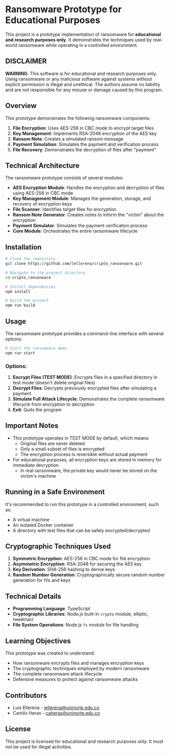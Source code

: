 # Ransomware Prototype for Educational Purposes

This project is a prototype implementation of ransomware for **educational and research purposes only**. It demonstrates the techniques used by real-world ransomware while operating in a controlled environment.

## DISCLAIMER

**WARNING**: This software is for educational and research purposes only. Using ransomware or any malicious software against systems without explicit permission is illegal and unethical. The authors assume no liability and are not responsible for any misuse or damage caused by this program.

## Overview

This prototype demonstrates the following ransomware components:

1. **File Encryption**: Uses AES-256 in CBC mode to encrypt target files
2. **Key Management**: Implements RSA-2048 encryption of the AES key
3. **Ransom Note**: Creates a simulated ransom message
4. **Payment Simulation**: Simulates the payment and verification process
5. **File Recovery**: Demonstrates the decryption of files after "payment"

## Technical Architecture

The ransomware prototype consists of several modules:

-   **AES Encryption Module**: Handles the encryption and decryption of files using AES-256 in CBC mode
-   **Key Management Module**: Manages the generation, storage, and recovery of encryption keys
-   **File Scanner**: Identifies target files for encryption
-   **Ransom Note Generator**: Creates notes to inform the "victim" about the encryption
-   **Payment Simulator**: Simulates the payment verification process
-   **Core Module**: Orchestrates the entire ransomware lifecycle

## Installation

```bash
# Clone the repository
git clone https://github.com/lellerena/cripto_ransonware.git

# Navigate to the project directory
cd cripto_ransonware

# Install dependencies
npm install

# Build the project
npm run build
```

## Usage

The ransomware prototype provides a command-line interface with several options:

```bash
# Start the ransomware demo
npm run start
```

### Options:

1. **Encrypt Files (TEST MODE)**: Encrypts files in a specified directory in test mode (doesn't delete original files)
2. **Decrypt Files**: Decrypts previously encrypted files after simulating a payment
3. **Simulate Full Attack Lifecycle**: Demonstrates the complete ransomware lifecycle from encryption to decryption
4. **Exit**: Quits the program

## Important Notes

-   This prototype operates in TEST MODE by default, which means:
    -   Original files are never deleted
    -   Only a small subset of files is encrypted
    -   The encryption process is reversible without actual payment
-   For educational purposes, all encryption keys are stored in memory for immediate decryption
    -   In real ransomware, the private key would never be stored on the victim's machine

## Running in a Safe Environment

It's recommended to run this prototype in a controlled environment, such as:

-   A virtual machine
-   An isolated Docker container
-   A directory with test files that can be safely encrypted/decrypted

## Cryptographic Techniques Used

1. **Symmetric Encryption**: AES-256 in CBC mode for file encryption
2. **Asymmetric Encryption**: RSA-2048 for securing the AES key
3. **Key Derivation**: SHA-256 hashing to derive keys
4. **Random Number Generation**: Cryptographically secure random number generation for IVs and keys

## Technical Details

-   **Programming Language**: TypeScript
-   **Cryptographic Libraries**: Node.js built-in `crypto` module, elliptic, tweetnacl
-   **File System Operations**: Node.js `fs` module for file handling

## Learning Objectives

This prototype was created to understand:

-   How ransomware encrypts files and manages encryption keys
-   The cryptographic techniques employed by modern ransomware
-   The complete ransomware attack lifecycle
-   Defensive measures to protect against ransomware attacks

## Contributors

-   Luis Ellerena - lellerena@uninorte.edu.co
-   Camilo Heras - caheras@uninorte.edu.co

## License

This project is licensed for educational and research purposes only. It must not be used for illegal activities.
